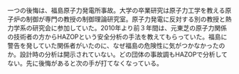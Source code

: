 一つの後悔は、福島原子力発電所事故。大学の卒業研究は原子力工学を教える原子炉の制御が専門の教授の制御理論研究室。原子力発電に反対する別の教授と熱力学系の研究会に参加していた。2010年より前３年間は、元東芝の原子力関係の技術者の方からHAZOPという安全分析の手法を教えてもらっていた。福島に警告を発していた関係者がいたのに、なぜ福島の危険性に気がつかなかったのか。設計時の分析は開示されていない。どの団体の事故調もHAZOPで分析してない。先に後悔があると次の手が打てなくなっている。
